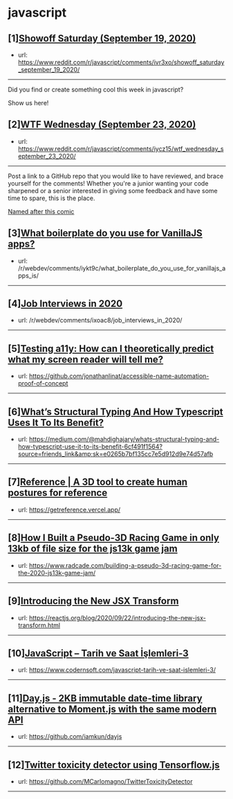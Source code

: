 # javascript
## [1][Showoff Saturday (September 19, 2020)](https://www.reddit.com/r/javascript/comments/ivr3xo/showoff_saturday_september_19_2020/)
- url: https://www.reddit.com/r/javascript/comments/ivr3xo/showoff_saturday_september_19_2020/
---
Did you find or create something cool this week in javascript? 

Show us here!
## [2][WTF Wednesday (September 23, 2020)](https://www.reddit.com/r/javascript/comments/iycz15/wtf_wednesday_september_23_2020/)
- url: https://www.reddit.com/r/javascript/comments/iycz15/wtf_wednesday_september_23_2020/
---
Post a link to a GitHub repo that you would like to have reviewed, and brace yourself for the comments!
Whether you're a junior wanting your code sharpened or a senior interested in giving some feedback and have some time to spare, 
this is the place.

[Named after this comic](https://davidwalsh.name/demo/code-review.png)
## [3][What boilerplate do you use for VanillaJS apps?](https://www.reddit.com/r/javascript/comments/iyvb12/what_boilerplate_do_you_use_for_vanillajs_apps/)
- url: /r/webdev/comments/iykt9c/what_boilerplate_do_you_use_for_vanillajs_apps_is/
---

## [4][Job Interviews in 2020](https://www.reddit.com/r/javascript/comments/iy8ku7/job_interviews_in_2020/)
- url: /r/webdev/comments/ixoac8/job_interviews_in_2020/
---

## [5][Testing a11y: How can I theoretically predict what my screen reader will tell me?](https://www.reddit.com/r/javascript/comments/iyoiny/testing_a11y_how_can_i_theoretically_predict_what/)
- url: https://github.com/jonathanlinat/accessible-name-automation-proof-of-concept
---

## [6][What’s Structural Typing And How Typescript Uses It To Its Benefit?](https://www.reddit.com/r/javascript/comments/iywtou/whats_structural_typing_and_how_typescript_uses/)
- url: https://medium.com/@mahdighajary/whats-structural-typing-and-how-typescript-use-it-to-its-benefit-6cf491f1564?source=friends_link&amp;sk=e0265b7bf135cc7e5d912d9e74d57afb
---

## [7][Reference | A 3D tool to create human postures for reference](https://www.reddit.com/r/javascript/comments/iywboe/reference_a_3d_tool_to_create_human_postures_for/)
- url: https://getreference.vercel.app/
---

## [8][How I Built a Pseudo-3D Racing Game in only 13kb of file size for the js13k game jam](https://www.reddit.com/r/javascript/comments/iybpjs/how_i_built_a_pseudo3d_racing_game_in_only_13kb/)
- url: https://www.radcade.com/building-a-pseudo-3d-racing-game-for-the-2020-js13k-game-jam/
---

## [9][Introducing the New JSX Transform](https://www.reddit.com/r/javascript/comments/ixt6wx/introducing_the_new_jsx_transform/)
- url: https://reactjs.org/blog/2020/09/22/introducing-the-new-jsx-transform.html
---

## [10][JavaScript – Tarih ve Saat İşlemleri-3](https://www.reddit.com/r/javascript/comments/iythvu/javascript_tarih_ve_saat_işlemleri3/)
- url: https://www.codernsoft.com/javascript-tarih-ve-saat-islemleri-3/
---

## [11][Day.js - 2KB immutable date-time library alternative to Moment.js with the same modern API](https://www.reddit.com/r/javascript/comments/iy5suz/dayjs_2kb_immutable_datetime_library_alternative/)
- url: https://github.com/iamkun/dayjs
---

## [12][Twitter toxicity detector using Tensorflow.js](https://www.reddit.com/r/javascript/comments/iyfnb0/twitter_toxicity_detector_using_tensorflowjs/)
- url: https://github.com/MCarlomagno/TwitterToxicityDetector
---

